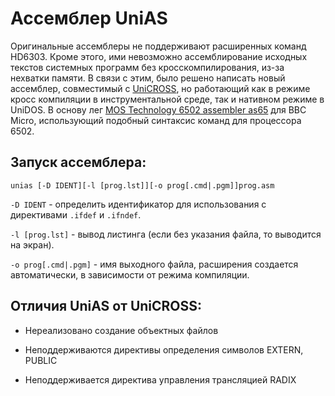 # Ассемблер UniAS

Оригинальные ассемблеры не поддерживают расширенных команд HD6303. Кроме этого, ими невозможно
ассемблирование исходных текстов системных программ без кросскомпилирования, из-за нехватки
памяти. В связи с этим, было решено написать новый ассемблер, совместимый с [UniCROSS](https://pyldin.info/document/unicross_rus.htm),
но работающий как в режиме кросс компиляции в инструментальной среде, так и нативном режиме в UniDOS.
В основу лег [MOS Technology 6502 assembler as65](http://mdfs.net/System/C/BBC/Small-C/v073/source/as65.c)
для BBC Micro, использующий подобный синтаксис команд для процессора 6502.

## Запуск ассемблера:

`unias [-D IDENT][-l [prog.lst]][-o prog[.cmd|.pgm]]prog.asm`

`-D IDENT` - определить идентификатор для использования с директивами `.ifdef` и `.ifndef`.

`-l [prog.lst]` - вывод листинга (если без указания файла, то выводится на экран).

`-o prog[.cmd|.pgm]` - имя выходного файла, расширения создается автоматически, в зависимости от режима компиляции.

## Отличия UniAS от UniCROSS:

- Нереализовано создание объектных файлов

- Неподдерживаются директивы определения символов EXTERN, PUBLIC

- Неподдерживается директива управления трансляцией RADIX

